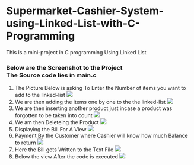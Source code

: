 # Supermarket-Cashier-System-using-Linked-List-with-C-Programming
This is a mini-project  in C programming  Using Linked List
<h3>
Below are the Screenshot to the Project
<br>
 The Source code lies in main.c
</h3>
<ol>
<li> The Picture Below is asking To Enter the Number of items you want to add to the linked-list
<img src="https://github.com/reuben21/Supermarket-Cashier-System-using-Linked-List-with-C-Programming/blob/master/Screenshots/1.JPG"/>
<li>We are then adding the items one by one to the the linked-list
<img src="https://github.com/reuben21/Supermarket-Cashier-System-using-Linked-List-with-C-Programming/blob/master/Screenshots/2.JPG"/>
<li>We are then inserting another product just incase a product was forgotten to be taken into count
<img src="https://github.com/reuben21/Supermarket-Cashier-System-using-Linked-List-with-C-Programming/blob/master/Screenshots/3.JPG"/>
<li>We am then Deleteing the Product
<img src="https://github.com/reuben21/Supermarket-Cashier-System-using-Linked-List-with-C-Programming/blob/master/Screenshots/4.JPG"/>
<li>Displaying the Bill For A View
<img src="https://github.com/reuben21/Supermarket-Cashier-System-using-Linked-List-with-C-Programming/blob/master/Screenshots/5.JPG"/>
<li>Payment By the Customer where Cashier will know how much Balance to return
<img src="https://github.com/reuben21/Supermarket-Cashier-System-using-Linked-List-with-C-Programming/blob/master/Screenshots/6.JPG"/>
<li> Here the Bill gets Written to the Text File
<img src="https://github.com/reuben21/Supermarket-Cashier-System-using-Linked-List-with-C-Programming/blob/master/Screenshots/7.JPG"/>
<li> Below the view After the code is executed
<img src="https://github.com/reuben21/Supermarket-Cashier-System-using-Linked-List-with-C-Programming/blob/master/Screenshots/8.JPG"/>
</ol>
